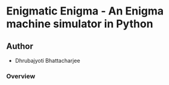 # Enigmatic Enigma - An Enigma machine simulator in Python

## Author

- Dhrubajyoti Bhattacharjee

### Overview
